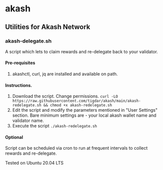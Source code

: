 # akash
## Utilities for Akash Network


### akash-delegate.sh

A script which lets to claim rewards and re-delegate back to your validator.

#### Pre-requisites

1. akashctl, curl, jq are installed and available on path.

#### Instructions.

1. Download the script. Change permissions. `curl -LO https://raw.githubusercontent.com/tigdar/akash/main/akash-redelegate.sh && chmod +x akash-redelegate.sh`
2. Edit the script and modify the parameters mentioned in "User Settings" section. Bare minimum settings are - your local akash wallet name and validator name.
3. Execute the script `./akash-redelegate.sh`

#### Optional

Script can be scheduled via cron to run at frequent intervals to collect rewards and re-delegate.

Tested on Ubuntu 20.04 LTS
